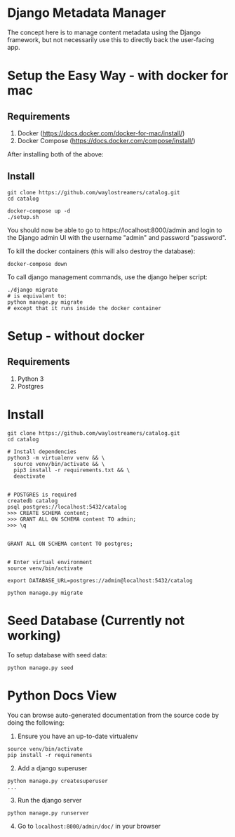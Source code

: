 # Django Metadata Manager

The concept here is to manage content metadata using the Django framework, but not necessarily use this to directly back the user-facing app.

# Setup the Easy Way - with docker for mac

## Requirements
1. Docker (https://docs.docker.com/docker-for-mac/install/)
2. Docker Compose (https://docs.docker.com/compose/install/)

After installing both of the above:
## Install
```
git clone https://github.com/waylostreamers/catalog.git
cd catalog

docker-compose up -d
./setup.sh
```
You should now be able to go to https://localhost:8000/admin
and login to the Django admin UI with the username "admin" and password "password".

To kill the docker containers (this will also destroy the database):
```
docker-compose down
```

To call django management commands, use the django helper script:
```
./django migrate
# is equivalent to:
python manage.py migrate
# except that it runs inside the docker container
```

# Setup - without docker
## Requirements
1. Python 3
2. Postgres

# Install
```
git clone https://github.com/waylostreamers/catalog.git
cd catalog

# Install dependencies
python3 -m virtualenv venv && \
  source venv/bin/activate && \
  pip3 install -r requirements.txt && \
  deactivate
  
  
# POSTGRES is required
createdb catalog
psql postgres://localhost:5432/catalog
>>> CREATE SCHEMA content;
>>> GRANT ALL ON SCHEMA content TO admin;
>>> \q


GRANT ALL ON SCHEMA content TO postgres;


# Enter virtual environment
source venv/bin/activate

export DATABASE_URL=postgres://admin@localhost:5432/catalog

python manage.py migrate
```

# Seed Database (Currently not working)

To setup database with seed data:
```
python manage.py seed
```

# Python Docs View

You can browse auto-generated documentation from the source code by doing the following:
1. Ensure you have an up-to-date virtualenv
```
source venv/bin/activate
pip install -r requirements
```
2. Add a django superuser
```
python manage.py createsuperuser
...
```
3. Run the django server
```
python manage.py runserver
```
4. Go to `localhost:8000/admin/doc/` in your browser
